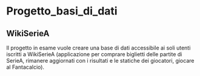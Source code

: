 # Progetto_basi_di_dati
## WikiSerieA
Il progetto in esame vuole creare una base di dati accessibile ai soli utenti iscritti a WikiSerieA (applicazione per comprare biglietti delle partite di SerieA, rimanere aggiornati con i risultati e le statiche dei giocatori, giocare al Fantacalcio). 
